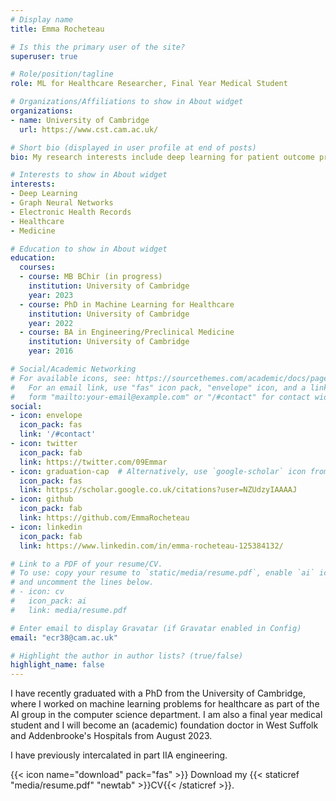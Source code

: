 ```yaml
---
# Display name
title: Emma Rocheteau

# Is this the primary user of the site?
superuser: true

# Role/position/tagline
role: ML for Healthcare Researcher, Final Year Medical Student

# Organizations/Affiliations to show in About widget
organizations:
- name: University of Cambridge
  url: https://www.cst.cam.ac.uk/

# Short bio (displayed in user profile at end of posts)
bio: My research interests include deep learning for patient outcome prediction, especially time series methods and graph neural networks.

# Interests to show in About widget
interests:
- Deep Learning
- Graph Neural Networks
- Electronic Health Records
- Healthcare
- Medicine

# Education to show in About widget
education:
  courses:
  - course: MB BChir (in progress)
    institution: University of Cambridge
    year: 2023
  - course: PhD in Machine Learning for Healthcare
    institution: University of Cambridge
    year: 2022
  - course: BA in Engineering/Preclinical Medicine
    institution: University of Cambridge
    year: 2016

# Social/Academic Networking
# For available icons, see: https://sourcethemes.com/academic/docs/page-builder/#icons
#   For an email link, use "fas" icon pack, "envelope" icon, and a link in the
#   form "mailto:your-email@example.com" or "/#contact" for contact widget.
social:
- icon: envelope
  icon_pack: fas
  link: '/#contact'
- icon: twitter
  icon_pack: fab
  link: https://twitter.com/09Emmar
- icon: graduation-cap  # Alternatively, use `google-scholar` icon from `ai` icon pack
  icon_pack: fas
  link: https://scholar.google.co.uk/citations?user=NZUdzyIAAAAJ
- icon: github
  icon_pack: fab
  link: https://github.com/EmmaRocheteau
- icon: linkedin
  icon_pack: fab
  link: https://www.linkedin.com/in/emma-rocheteau-125384132/

# Link to a PDF of your resume/CV.
# To use: copy your resume to `static/media/resume.pdf`, enable `ai` icons in `params.toml`, 
# and uncomment the lines below.
# - icon: cv
#   icon_pack: ai
#   link: media/resume.pdf

# Enter email to display Gravatar (if Gravatar enabled in Config)
email: "ecr38@cam.ac.uk"

# Highlight the author in author lists? (true/false)
highlight_name: false
---
```


I have recently graduated with a PhD from the University of Cambridge, where I worked on machine learning problems for healthcare as part of the AI group in the computer science department. I am also a final year medical student and I will become an (academic) foundation doctor in West Suffolk and Addenbrooke's Hospitals from August 2023.

I have previously intercalated in part IIA engineering.

{{< icon name="download" pack="fas" >}} Download my {{< staticref "media/resume.pdf" "newtab" >}}CV{{< /staticref >}}.
